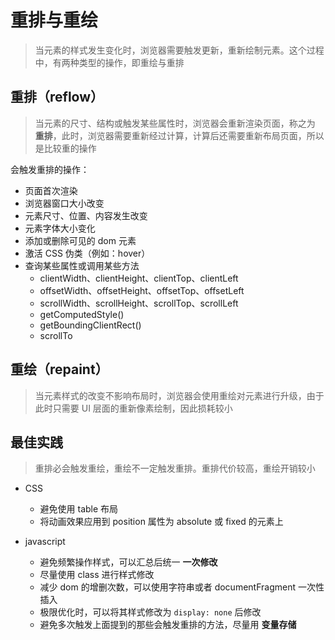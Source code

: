 # 重排与重绘

>   当元素的样式发生变化时，浏览器需要触发更新，重新绘制元素。这个过程中，有两种类型的操作，即重绘与重排

## 重排（reflow）

>   当元素的尺寸、结构或触发某些属性时，浏览器会重新渲染页面，称之为 **重排**，此时，浏览器需要重新经过计算，计算后还需要重新布局页面，所以是比较重的操作

会触发重排的操作：

*   页面首次渲染
*   浏览器窗口大小改变
*   元素尺寸、位置、内容发生改变
*   元素字体大小变化
*   添加或删除可见的 dom 元素
*   激活 CSS 伪类（例如：hover）
*   查询某些属性或调用某些方法
    *   clientWidth、clientHeight、clientTop、clientLeft
    *   offsetWidth、offsetHeight、offsetTop、offsetLeft
    *   scrollWidth、scrollHeight、scrollTop、scrollLeft
    *   getComputedStyle()
    *   getBoundingClientRect()
    *   scrollTo



## 重绘（repaint）

>   当元素样式的改变不影响布局时，浏览器会使用重绘对元素进行升级，由于此时只需要 UI 层面的重新像素绘制，因此损耗较小



## 最佳实践

>   重排必会触发重绘，重绘不一定触发重排。重排代价较高，重绘开销较小

*   CSS

    *   避免使用 table 布局
    *   将动画效果应用到 position 属性为 absolute 或 fixed 的元素上

*   javascript

    *   避免频繁操作样式，可以汇总后统一 **一次修改**
    *   尽量使用 class 进行样式修改
    *   减少 dom 的增删次数，可以使用字符串或者 documentFragment 一次性插入
    *   极限优化时，可以将其样式修改为 `display: none` 后修改
    *   避免多次触发上面提到的那些会触发重排的方法，尽量用 **变量存储**

    

